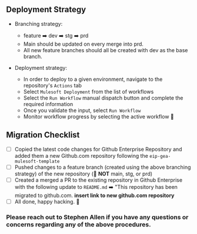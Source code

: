 ## Deployment Strategy

- Branching strategy: 
    - feature :arrow_right: dev :arrow_right: stg :arrow_right: prd
    - Main should be updated on every merge into prd.
    - All new feature branches should all be created with dev as the base branch.

- Deployment strategy:
    - In order to deploy to a given environment, navigate to the repository's `Actions` tab
    - Select `Mulesoft Deployment` from the list of workflows
    - Select the `Run Workflow` manual dispatch button and complete the required information
    - Once you validate the input, select `Run Workflow`
    - Monitor workflow progress by selecting the active workflow :rocket:

## Migration Checklist

- [ ] Copied the latest code changes for Github Enterprise Repository and added them a new Github.com repository following the `eip-gea-mulesoft-template`
- [ ] Pushed changes to a feature branch (created using the above branching strategy) of the new repository (:rotating_light: **NOT** main, stg, or prd)
- [ ] Created a merged a PR to the existing repository in Github Enterprise with the following update to `README.md` :arrow_right: "This repository has been migrated to github.com. **insert link to new github.com repository**
- [ ] All done, happy hacking. :tada:

### Please reach out to Stephen Allen if you have any questions or concerns regarding any of the above procedures.
